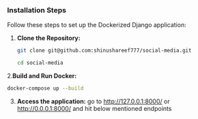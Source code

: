 ### Installation Steps

Follow these steps to set up the Dockerized Django application:

1. **Clone the Repository:**
   ```bash
   git clone git@github.com:shinushareef777/social-media.git
   
   cd social-media
   ```

2.**Build and Run Docker:**
  ```bash
  docker-compose up --build
 ```

3. **Access the application:**
   go to http://127.0.0.1:8000/ or http://0.0.0.1:8000/ and hit below mentioned endpoints


